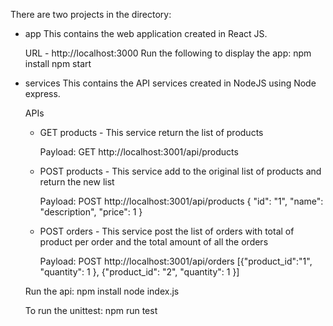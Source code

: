 There are two projects in the directory:
  - app
    This contains the web application created in React JS.

    URL - http://localhost:3000
    Run the following to display the app:
        npm install
        npm start
            
  - services
    This contains the API services created in NodeJS using Node express.
    
    APIs
     - GET products - 
        This service return the list of products

        Payload:
        GET http://localhost:3001/api/products
        
     - POST products -
        This service add to the original list of products and return the new list

        Payload:
        POST http://localhost:3001/api/products
        {
          "id": "1",
          "name": "description",
          "price": 1 
        }
        
     - POST orders - 
        This service post the list of orders with total of product per order and the total amount of all the orders
        
        Payload:
        POST http://localhost:3001/api/orders
        [{"product_id":"1",
          "quantity": 1
          },
          {"product_id": "2",
            "quantity": 1
          }]

    Run the api:
        npm install
        node index.js
    
    To run the unittest:
        npm run test
